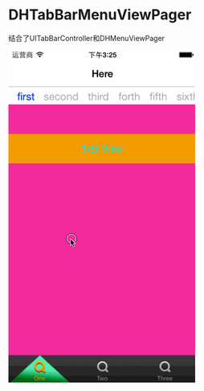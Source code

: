 DHTabBarMenuViewPager
=====================

结合了UITabBarController和DHMenuViewPager

<img src="./DHTabBarMenuViewPager/TabMenu.gif" />
